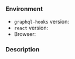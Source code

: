 ### Environment

- `graphql-hooks` version:
- `react` version:
- Browser:

### Description

<!-- Briefly describe the issue you are experiencing. -->
